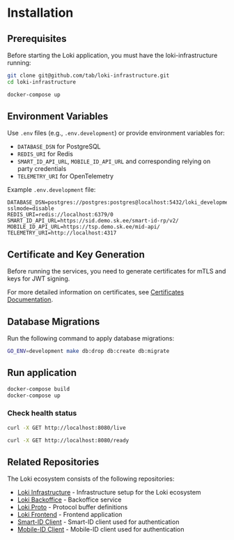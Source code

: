 # Installation

## Prerequisites

Before starting the Loki application, you must have the loki-infrastructure running:

```sh
git clone git@github.com/tab/loki-infrastructure.git
cd loki-infrastructure

docker-compose up
```

## Environment Variables

Use `.env` files (e.g., `.env.development`) or provide environment variables for:

- `DATABASE_DSN` for PostgreSQL
- `REDIS_URI` for Redis
- `SMART_ID_API_URL`, `MOBILE_ID_API_URL` and corresponding relying on party credentials
- `TELEMETRY_URI` for OpenTelemetry

Example `.env.development` file:

```
DATABASE_DSN=postgres://postgres:postgres@localhost:5432/loki_development?sslmode=disable
REDIS_URI=redis://localhost:6379/0
SMART_ID_API_URL=https://sid.demo.sk.ee/smart-id-rp/v2/
MOBILE_ID_API_URL=https://tsp.demo.sk.ee/mid-api/
TELEMETRY_URI=http://localhost:4317
```

## Certificate and Key Generation

Before running the services, you need to generate certificates for mTLS and keys for JWT signing.

For more detailed information on certificates, see [Certificates Documentation](certificates.md).

## Database Migrations

Run the following command to apply database migrations:

```sh
GO_ENV=development make db:drop db:create db:migrate
```

## Run application

```sh
docker-compose build
docker-compose up
```

### Check health status

```sh
curl -X GET http://localhost:8080/live
```

```sh
curl -X GET http://localhost:8080/ready
```

## Related Repositories

The Loki ecosystem consists of the following repositories:

- [Loki Infrastructure](https://github.com/tab/loki-infrastructure) - Infrastructure setup for the Loki ecosystem
- [Loki Backoffice](https://github.com/tab/loki-backoffice) - Backoffice service
- [Loki Proto](https://github.com/tab/loki-proto) - Protocol buffer definitions
- [Loki Frontend](https://github.com/tab/loki-frontend) - Frontend application
- [Smart-ID Client](https://github.com/tab/smartid) - Smart-ID client used for authentication
- [Mobile-ID Client](https://github.com/tab/mobileid) - Mobile-ID client used for authentication
